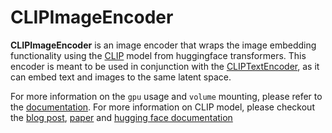 # CLIPImageEncoder


**CLIPImageEncoder** is an image encoder that wraps the image embedding functionality using the [CLIP](https://huggingface.co/transformers/model_doc/clip.html) model from huggingface transformers.
This encoder is meant to be used in conjunction with the [CLIPTextEncoder](https://hub.jina.ai/executor/livtkbkg),
as it can embed text and images to the same latent space.

For more information on the `gpu` usage and `volume` mounting, please refer to the [documentation](https://docs.jina.ai/tutorials/gpu-executor/).
For more information on CLIP model, please checkout the [blog post](https://openai.com/blog/clip/),
[paper](https://arxiv.org/abs/2103.00020) and [hugging face documentation](https://huggingface.co/transformers/model_doc/clip.html)
